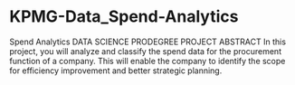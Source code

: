 # KPMG-Data_Spend-Analytics
Spend Analytics DATA SCIENCE PRODEGREE PROJECT ABSTRACT In this project, you will analyze and classify the spend data for the procurement function of a company. This will enable the company to identify the scope for efficiency improvement and better strategic planning.

